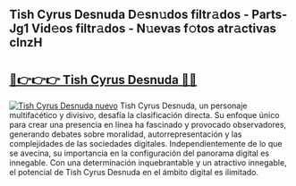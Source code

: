 ## Tish Cyrus Desnuda D𝚎sn𝚞dos filtr𝚊dos - Parts-Jg1 Vid𝚎os filtr𝚊dos - N𝚞evas f𝚘tos atr𝚊ctivas cInzH

# <h2><a href="http://mbamds.tromn.icu/?c=Tish+Cyrus+Desnuda">🔗👉👉👉 Tish Cyrus Desnuda 🔗🔗</a></h2>

[![Tish Cyrus Desnuda nuevo](https://i.imgur.com/pEAQMta.gif)](http://mbamds.tromn.icu/?c=Tish+Cyrus+Desnuda)
Tish Cyrus Desnuda, un personaje multifacético y divisivo, desafía la clasificación directa. Su enfoque único para crear una presencia en línea ha fascinado y provocado observadores, generando debates sobre moralidad, autorrepresentación y las complejidades de las sociedades digitales. Independientemente de lo que se avecina, su importancia en la configuración del panorama digital es innegable. Con una determinación inquebrantable y un atractivo innegable, el potencial de Tish Cyrus Desnuda en el ámbito digital es ilimitado.
